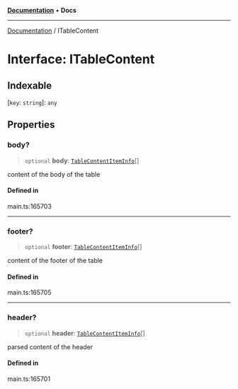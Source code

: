 [**Documentation**](../README.md) • **Docs**

***

[Documentation](../globals.md) / ITableContent

# Interface: ITableContent

## Indexable

 \[`key`: `string`\]: `any`

## Properties

### body?

> `optional` **body**: [`TableContentItemInfo`](../classes/TableContentItemInfo.md)[]

content of the body of the table

#### Defined in

main.ts:165703

***

### footer?

> `optional` **footer**: [`TableContentItemInfo`](../classes/TableContentItemInfo.md)[]

content of the footer of the table

#### Defined in

main.ts:165705

***

### header?

> `optional` **header**: [`TableContentItemInfo`](../classes/TableContentItemInfo.md)[]

parsed content of the header

#### Defined in

main.ts:165701
